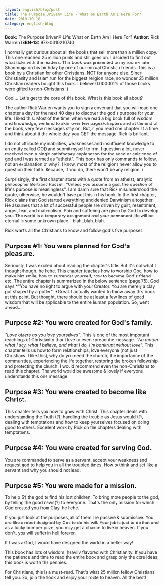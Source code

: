 ```yaml
---
layout: english/blog/post
title: The Purpose Driven® Life - What on Earth Am I Here For?
date: 2010-10-18
category: english-blog
---
```


**Book:** The Purpose Driven® Life: What on Earth Am I Here For?
**Author:** Rick Warren
**ISBN-13:** 978-0310210740

I normally get curious about all the books that sell more than a million copy. This one reached 25 million prints and still goes on. I decided to find out what ticks with the readers. This book was presented to my room-mate Shanmuga on his birthday by one of our mutual Christian friends. This is a book by a Christian for other Christians. NOT for anyone else. Since Christianity and Islam run for the biggest religion race, no wonder 25 million Christian readers bought this book. I believe 0.000001% of those books were gifted to non-Christians :)

Cool... Let's get to the core of this book. What is this book all about?

The author Rick Warren wants you to sign a covenant that you will read one chapter a day for the next 40 days to discover the god's purpose for your life. I liked this. Most of the time, when we read a big book full of wisdom and knowledge, we tend to skim over few pages/chapters and at the end of the book, very few messages stay on. But, if you read one chapter at a time and think about it the whole day, you GET the message. Rick is brilliant.

I do not attribute my inabilities, weaknesses and insufficient knowledge to an entity called GOD and submit myself to him. I question a lot, never received even a single satisfactory explanation for the need or existence of god and I was termed as "atheist". This book has only commands to follow, not an explanation of why?. I know, most of the religions never allow you to question their faith. Because, if you do, there won't be any religion :)

Surprisingly, the first chapter starts with a quote from an atheist, analytic philosopher Bertrand Russell. "Unless you assume a god, the question of life's purpose is meaningless". I am damn sure that Rick misunderstood the quote, otherwise, he wouldn't have put this in his book. In the first chapter, Rick claims that God started everything and denied Darwinism altogether. He assumes that a lot of successful people are driven by guilt, resentment, anger, fear, and materialism. Pain and suffering are given by God to develop you. The world is a temporary assignment and your permanent life will be eternal in some unknown place... blah..blah..blah.

Rick wants all the Christians to know and follow god's five purposes.

## Purpose #1: You were planned for God's pleasure.

Seriously, I was excited about reading the chapter's title. But it's not what I thought though. he hehe. This chapter teaches how to worship God, how to make him smile, how to surrender yourself, how to become God's friend etc. The entire chapter is summarized in the below sentence (page 75). God says *"You have no right to argue with your Creator. You are merely a clay pot shaped by a potter". *Great. I actually wanted to throw away this book at this point. But thought, there should be at least a few lines of good wisdom that will be applicable to the entire human population. So, went ahead...

## Purpose #2: You were created for God's family.

*"Love others as you love yourselves"*. This is one of the most important teachings of Christianity that I love to even spread the message. *"No matter what I say, what I believe, and what I do, I'm bankrupt without love"*. This chapter tells us how to form relationships, love everyone (not just Christians. I like this), why do you need the church, the importance of the communities, experiencing the life together, restoring the broken fellowship and protecting the church. I would recommend even the non-Christians to read this chapter. The world would be awesome & lovely if everyone understands this one message.

## Purpose #3: You were created to become like Christ.

This chapter tells you how to grow with Christ. This chapter deals with understanding the Truth (?), handling the trouble as Jesus would (?), dealing with temptations and how to keep yourselves focused on doing good to others. Excellent work by Rick on the chapters dealing with temptations.

## Purpose #4: You were created for serving God.

You are commanded to serve as a servant, accept your weakness and request god to help you in all the troubled times. How to think and act like a servant and why you should not lead.

## Purpose #5: You were made for a mission.

To help (?) the god to find his lost children. To bring more people to the god, by telling the good news(?) to everyone. That's the only mission for which God created you from Clay. he hehe.

If you just look at the purposes, all of them are passive & submissive. You are like a robot designed by God to do his will. Your job is just to do that and as a lucky bumper prize, you may get a chance to live in heaven. If you don't, you will suffer in hell forever.

If I was a God, I would have designed the world in a better way!

This book has lots of wisdom, heavily flavored with Christianity. If you have the patience and time to read the entire book and grasp only the core ideas, this book is worth the pennies.

For Christians, this is a must-read. That's what 25 million fellow Christians tell you. So, join the flock and enjoy your route to heaven. All the best!
